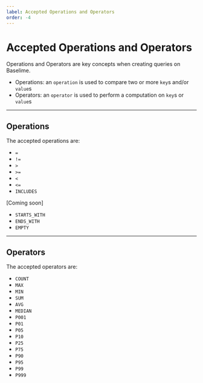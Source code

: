 ```yaml
---
label: Accepted Operations and Operators
order: -4
---
```


# Accepted Operations and Operators

Operations and Operators are key concepts when creating queries on Baselime.

- Operations: an `operation` is used to compare two or more `key`s and/or `value`s  
- Operators: an `operator` is used to perform a computation on `key`s or `value`s

---

## Operations

The accepted operations are:

- `=`
- `!=`
- `>`
- `>=`
- `<`
- `<=`
- `INCLUDES`

[Coming soon]
- `STARTS_WITH`
- `ENDS_WITH`
- `EMPTY`

---

## Operators

The accepted operators are:

- `COUNT`
- `MAX`
- `MIN`
- `SUM`
- `AVG`
- `MEDIAN`
- `P001`
- `P01`
- `P05`
- `P10`
- `P25`
- `P75`
- `P90`
- `P95`
- `P99`
- `P999`
